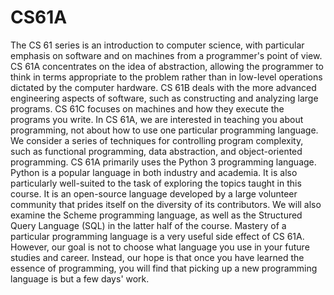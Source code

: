 # CS61A
The CS 61 series is an introduction to computer science, with particular emphasis on software and on machines from a programmer's point of view.    CS 61A concentrates on the idea of abstraction, allowing the programmer to think in terms appropriate to the problem rather than in low-level operations dictated by the computer hardware. CS 61B deals with the more advanced engineering aspects of software, such as constructing and analyzing large programs. CS 61C focuses on machines and how they execute the programs you write. In CS 61A, we are interested in teaching you about programming, not about how to use one particular programming language. We consider a series of techniques for controlling program complexity, such as functional programming, data abstraction, and object-oriented programming.  CS 61A primarily uses the Python 3 programming language. Python is a popular language in both industry and academia. It is also particularly well-suited to the task of exploring the topics taught in this course. It is an open-source language developed by a large volunteer community that prides itself on the diversity of its contributors. We will also examine the Scheme programming language, as well as the Structured Query Language (SQL) in the latter half of the course.  Mastery of a particular programming language is a very useful side effect of CS 61A. However, our goal is not to choose what language you use in your future studies and career. Instead, our hope is that once you have learned the essence of programming, you will find that picking up a new programming language is but a few days' work.
